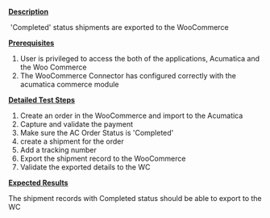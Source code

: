 
<p><u><strong>Description</strong></u></p>
<p>&nbsp;'Completed' status shipments are exported to the WooCommerce</p>
<p><u><strong>Prerequisites</strong></u></p>
<ol>
<li>User is privileged to access the both of the applications, Acumatica and the Woo Commerce</li>
<li>The WooCommerce Connector has configured correctly with the acumatica commerce module</li></ol>
<p><u><strong>Detailed Test Steps</strong></u></p>
<ol>
<li>Create an order in the WooCommerce and import to the Acumatica</li>
<li>Capture and validate the payment</li>
<li>Make sure the AC Order Status is 'Completed'</li>
<li>create a shipment for the order</li>
<li>Add a tracking number</li>
<li>Export the shipment record to the WooCommerce</li>
<li>Validate the exported details to the WC</li></ol>
<p><u><strong>Expected Results</strong></u></p>
<p>The shipment records with Completed status should be able to export to the WC&nbsp;</p>
